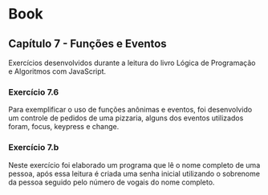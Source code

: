 # Book

## Capítulo 7 - Funções e Eventos

Exercícios desenvolvidos durante a leitura do livro Lógica de Programação e Algoritmos com JavaScript.

### Exercício 7.6
Para exemplificar o uso de funções anônimas e eventos, foi desenvolvido um controle de pedidos de uma pizzaria, alguns dos eventos utilizados foram, focus, keypress e change.

### Exercício 7.b
Neste exercício foi elaborado um programa que lê o nome completo de uma pessoa, após essa leitura é criada uma senha inicial utilizando o sobrenome da pessoa seguido pelo número de vogais do nome completo.